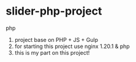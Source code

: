 # slider-php-project
php
1) project base on PHP + JS + Gulp
2) for starting this project use nginx 1.20.1 & php
3) this is my part on this project!